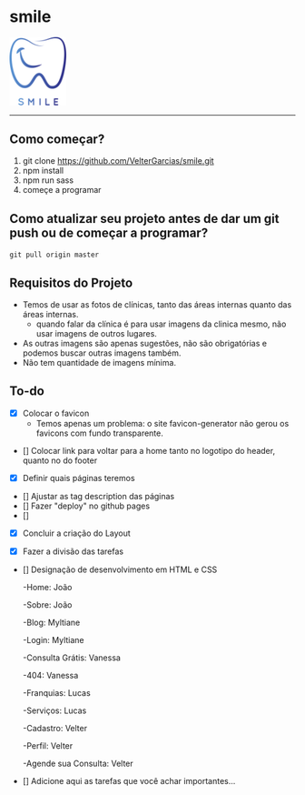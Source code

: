 # smile
<img src="assets/images/logo.svg" width="100px">
<hr />

## Como começar?
1. git clone https://github.com/VelterGarcias/smile.git
2. npm install
3. npm run sass
4. começe a programar

## Como atualizar seu projeto antes de dar um git push ou de começar a programar?
```
git pull origin master
```

## Requisitos do Projeto
- Temos de usar as fotos de clínicas, tanto das áreas internas quanto das áreas internas.
    - quando falar da clínica é para usar imagens da clinica mesmo, não usar imagens de outros lugares.
- As outras imagens são apenas sugestões, não são obrigatórias e podemos buscar outras imagens também.
- Não tem quantidade de imagens mínima.




## To-do

- [x] Colocar o favicon
    - Temos apenas um problema: o site favicon-generator não gerou os favicons com fundo transparente.
- [] Colocar link para voltar para a home tanto no logotipo do header, quanto no do footer
- [x] Definir quais páginas teremos
- [] Ajustar as tag description das páginas
- [] Fazer "deploy" no github pages
- [] 


- [x] Concluir a criação do Layout
- [x] Fazer a divisão das tarefas

    
- [] Designação de desenvolvimento em HTML e CSS
    
    -Home: João

    -Sobre: João

    -Blog: Myltiane

    -Login: Myltiane

    -Consulta Grátis: Vanessa
    
    -404: Vanessa

    -Franquias: Lucas

    -Serviços: Lucas

    -Cadastro: Velter

    -Perfil: Velter

    -Agende sua Consulta: Velter



- [] Adicione aqui as tarefas que você achar importantes...


